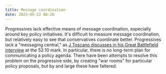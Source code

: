 ```yaml
---
title: Message coordination
date: 2023-05-22 06:26
---
```


Progressives lack effective means of message coordination, especially around key policy initiatives. It's difficult to measure message coordination, but relatively easy to see that conservatives coordinate better. Progressives lack a "messaging central," as [J Toscano discusses in his Great Battlefield interview](https://www.resistancedashboard.com/node/989) at the 52:10 mark. In particular, there is no long-term plan for communicating a policy agenda. There have been attempts to resolve this problem on the progressive side, by creating "war rooms" for particular policy proposals, but by and large these have faltered.